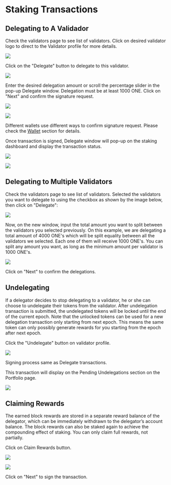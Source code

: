 # Staking Transactions

## Delegating to A Validador

Check the validators page to see list of validators. Click on desired validator logo to direct to the Validator profile for more details.

![](../../../../.gitbook/assets/image%20%2866%29.png)

Click on the "Delegate" button to delegate to this validator.

![](../../../../.gitbook/assets/image%20%289%29.png)

Enter the desired delegation amount or scroll the percentage slider in the pop-up Delegate window. Delegation must be at least 1000 ONE. Click on "Next" and confirm the signature request.

![](../../../../.gitbook/assets/image%20%2833%29.png)

![](../../../../.gitbook/assets/image%20%2824%29.png)

Different wallets use different ways to confirm signature request. Please check the [Wallet](https://app.gitbook.com/@harmony-one/s/home/~/drafts/-M7F2-rR3OLvk7_5kftG/wallets) section for details.

Once transaction is signed, Delegate window will pop-up on the staking dashboard and display the transaction status.

![](../../../../.gitbook/assets/image%20%28181%29.png)

![](../../../../.gitbook/assets/image%20%2814%29.png)

## Delegating to Multiple Validators

Check the validators page to see list of validators. Selected the validators you want to delegate to using the checkbox as shown by the image below, then click on "Delegate":

![](../../../../.gitbook/assets/multiple_delegations.png)

Now, on the new window, input the total amount you want to split between the validators you selected previously. On this example, we are delegating a total amount of 4000 ONE's which will be split equality between all the validators we selected. Each one of them will receive 1000 ONE's. You can split any amount you want, as long as the minimum amount per validator is 1000 ONE's.

![](../../../../.gitbook/assets/multiple_delegations_amounts.png)

Click on "Next" to confirm the delegations.

## Undelegating

If a delegator decides to stop delegating to a validator, he or she can choose to undelegate their tokens from the validator. After undelegation transaction is submitted, the undelegated tokens will be locked until the end of the current epoch. Note that the unlocked tokens can be used for a new delegation transaction only starting from next epoch. This means the same token can only possibly generate rewards for you starting from the epoch after next epoch.

Click the "Undelegate" button on validator profile.

![](../../../../.gitbook/assets/image%20%28150%29.png)

Signing process same as Delegate transactions.

This transaction will display on the Pending Undelegations section on the Portfolio page.

![](../../../../.gitbook/assets/image%20%28115%29.png)

## Claiming Rewards

The earned block rewards are stored in a separate reward balance of the delegator, which can be immediately withdrawn to the delegator’s account balance. The block rewards can also be staked again to achieve the compounding effect of staking. You can only claim full rewards, not partially.

Click on Claim Rewards button.

![](../../../../.gitbook/assets/image%20%2894%29.png)

![](../../../../.gitbook/assets/image%20%288%29%20%281%29%20%281%29%20%281%29.png)

Click on "Next" to sign the transaction.

